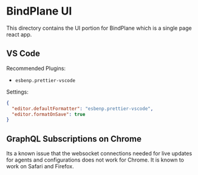 # BindPlane UI

This directory contains the UI portion for BindPlane which is a single page react app.

## VS Code

Recommended Plugins:

- `esbenp.prettier-vscode`

Settings:

```json
{
  "editor.defaultFormatter": "esbenp.prettier-vscode",
  "editor.formatOnSave": true
}
```

## GraphQL Subscriptions on Chrome

Its a known issue that the websocket connections needed for live updates for agents and configurations does not work for Chrome. It is known to work on Safari and Firefox.
